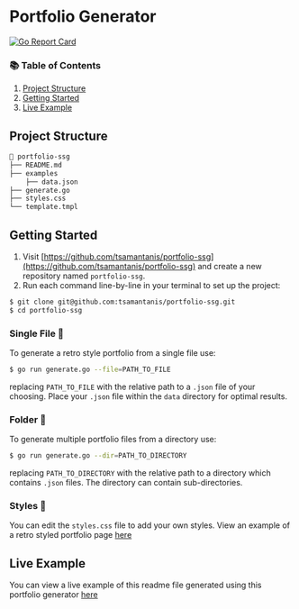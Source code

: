 # Portfolio Generator

[![Go Report Card](https://goreportcard.com/badge/github.com/tsamantanis/portfolio-ssg)](https://goreportcard.com/report/github.com/tsamantanis/portfolio-ssg)

### 📚 Table of Contents

1. [Project Structure](#project-structure)
2. [Getting Started](#getting-started)
3. [Live Example](#live-example)

## Project Structure

```bash
📂 portfolio-ssg
├── README.md
├── examples
    ├── data.json
├── generate.go
├── styles.css
└── template.tmpl
```

## Getting Started

1. Visit [https://github.com/tsamantanis/portfolio-ssg](https://github.com/tsamantanis/portfolio-ssg) and create a new repository named `portfolio-ssg`.
2. Run each command line-by-line in your terminal to set up the project:

```bash
$ git clone git@github.com:tsamantanis/portfolio-ssg.git
$ cd portfolio-ssg
```

### Single File 📄
To generate a retro style portfolio from a single file use:

```bash
$ go run generate.go --file=PATH_TO_FILE 
```

replacing `PATH_TO_FILE` with the relative path to a `.json` file of your choosing. Place your `.json` file within the `data` directory for optimal results.

### Folder 📂
To generate multiple portfolio files from a directory use:

```bash
$ go run generate.go --dir=PATH_TO_DIRECTORY 
```

replacing `PATH_TO_DIRECTORY` with the relative path to a directory which contains `.json` files. The directory can contain sub-directories.

### Styles 🎨

You can edit the `styles.css` file to add your own styles. View an example of a retro styled portfolio page [here](https://tsamantanis.github.io/retro-portfolio/)

## Live Example

You can view a live example of this readme file generated using this portfolio generator [here](https://tsamantanis.github.io/portfolio-ssg/)
